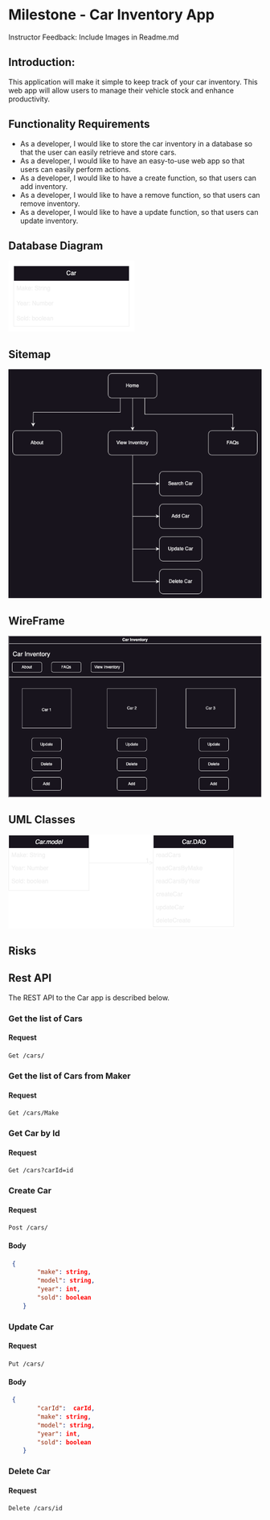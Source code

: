 # Milestone - Car Inventory App

Instructor Feedback: Include Images in Readme.md


## Introduction:
This application will make it simple to keep track of your car inventory. This web app will allow users to manage their vehicle stock and enhance productivity.
## Functionality Requirements
- As a developer, I would like to store the car inventory in a database so that the user can easily retrieve and store cars.
- As a developer, I would like to have an easy-to-use web app so that users can easily perform actions.
- As a developer, I would like to have a create function, so that users can add inventory.
- As a developer, I would like to have a remove function, so that users can remove inventory.
- As a developer, I would like to have a update function, so that users can update inventory.

## Database Diagram
![ER Diagram](CarDB.drawio.png)

## Sitemap
![SiteMap Diagram](Sitemap.drawio.png)

## WireFrame
![Wireframe Diagram](Wireframe.drawio.png)

## UML Classes
![UML Diagram](UML.drawio.png)

## Risks

## Rest API
The REST API to the Car app is described below.
### Get the list of Cars
 #### Request
    Get /cars/
### Get the list of Cars from Maker
 #### Request
    Get /cars/Make
### Get Car by Id
 #### Request
    Get /cars?carId=id
### Create Car
 #### Request
    Post /cars/
  #### Body
```json
 {
        "make": string,
        "model": string,
        "year": int,
        "sold": boolean
    }
```
### Update Car
 #### Request
    Put /cars/
  #### Body
```json
 {
        "carId":  carId,
        "make": string,
        "model": string,
        "year": int,
        "sold": boolean
    }
```
### Delete Car
 #### Request
    Delete /cars/id
